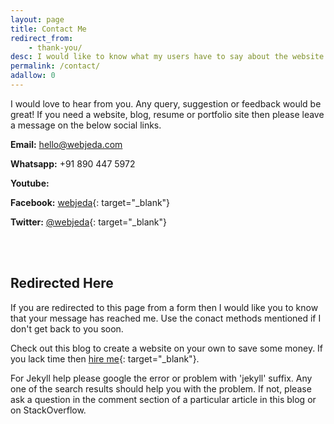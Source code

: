 ```yaml
---
layout: page
title: Contact Me
redirect_from: 
    - thank-you/
desc: I would like to know what my users have to say about the website. Any query, suggestion or tip would be great. Contacting WebJeda is easy. Just fill up the form and hit send.
permalink: /contact/
adallow: 0
---
```


I would love to hear from you. Any query, suggestion or feedback would be great! If you need a website, blog, resume or portfolio site then please leave a message on the below social links.

**Email:** [hello@webjeda.com](mailto:hello@webjeda.com)

**Whatsapp:** +91 890 447 5972


<div class="youbt">
<strong>Youtube:</strong>&nbsp;<div class="g-ytsubscribe" data-channelid="UCbOO7d0vVo0kIrkd7m32irg" data-layout="default" data-count="hidden"></div>
</div>

**Facebook:** [webjeda](https://facebook.com/webjeda){: target="_blank"}

**Twitter:** [@webjeda](https://twitter.com/webjeda){: target="_blank"}

<br>
<br>

<h2 id="contact">Redirected Here</h2>

If you are redirected to this page from a form then I would like you to know that your message has reached me. Use the conact methods mentioned if I don't get back to you soon. 

Check out this blog to create a website on your own to save some money. If you lack time then [hire me](http://webjeda.com/website.html){: target="_blank"}.

For Jekyll help please google the error or problem with 'jekyll' suffix. Any one of the search results should help you with the problem. If not, please ask a question in the comment section of a particular article in this blog or on StackOverflow.




<style>
.youbt {
  
}
</style>
<script src="https://apis.google.com/js/platform.js"></script>